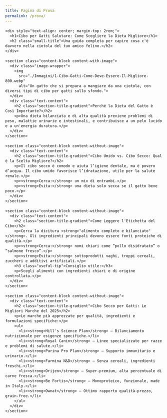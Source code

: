 ```yaml
---
title: Pagina di Prova
permalink: /prova/
---
```



  <main class="post-container">

    <div style="text-align: center; margin-top: 2rem;">
      <h1>Cibo per Gatti Salutare: Come Scegliere la Dieta Migliore</h1>
      <h2 class="small-title">Una guida completa per capire cosa c'è davvero nella ciotola del tuo amico felino.</h2>
    </div>

    <section class="content-block content-with-image">
      <div class="image-wrapper">
        <img 
          src="./Immagini/1-Cibo-Gatti-Come-Deve-Essere-Il-Migliore-800.webp" 
          alt="Un gatto che si prepara a mangiare da una ciotola, con diversi tipi di cibo per gatti sullo sfondo.">
      </div>
      <div class="text-content">
        <h2 class="section-title-gradient">Perché la Dieta del Gatto è Così Importante?</h2>
        <p>Una dieta bilanciata e di alta qualità previene problemi di peso, malattie urinarie e intestinali, e contribuisce a un pelo lucido e a un'energia duratura.</p>
      </div>
    </section>

    <section class="content-block content-without-image">
      <div class="text-content">
        <h2 class="section-title-gradient">Cibo Umido vs. Cibo Secco: Qual è la Scelta Migliore?</h2>
        <p>Il cibo secco è comodo e aiuta l’igiene dentale, ma è povero d’acqua. Il cibo umido favorisce l’idratazione, utile per la salute renale.</p>
        <p><strong>Cerca:</strong> un mix di entrambi.</p>
        <p><strong>Evita:</strong> una dieta solo secca se il gatto beve poco.</p>
      </div>
    </section>

    <section class="content-block content-without-image">
      <div class="text-content">
        <h2 class="section-title-gradient">Come Leggere l'Etichetta del Cibo</h2>
        <p>Cerca la dicitura <strong>"alimento completo e bilanciato"</strong>. Gli ingredienti principali devono essere fonti proteiche di qualità.</p>
        <p><strong>Cerca:</strong> nomi chiari come “pollo disidratato” o “salmone fresco”.</p>
        <p><strong>Evita:</strong> sottoprodotti vaghi, troppi cereali, zuccheri e additivi artificiali.</p>
        <h3 class="useful-tip">Consiglio utile:</h3>
        <p>Scegli alimenti con ingredienti chiari e di origine controllata.</p>
      </div>
    </section>

    <section class="content-block content-without-image">
      <div class="text-content">
        <h2 class="section-title-gradient">Cibo Secco per Gatti: Le Migliori Marche del 2025</h2>
        <p>Le marche più apprezzate per qualità, ingredienti e formulazioni specifiche:</p>
        <ul>
          <li><strong>Hill's Science Plan</strong> – Bilanciamento nutrizionale per esigenze specifiche.</li>
          <li><strong>Royal Canin</strong> – Linee specializzate per razze e problemi di salute.</li>
          <li><strong>Purina Pro Plan</strong> – Supporto immunitario e urinario.</li>
          <li><strong>Farmina N&D</strong> – Senza cereali, ingredienti freschi.</li>
          <li><strong>Orijen</strong> – Super-premium, alta percentuale di carne fresca.</li>
          <li><strong>Be Fortis</strong> – Monoproteico, funzionale, made in Italy.</li>
          <li><strong>Ownat</strong> – Ottimo rapporto qualità-prezzo, grain-free.</li>
        </ul>
      </div>
    </section>
  </main>
</body>
</html>
